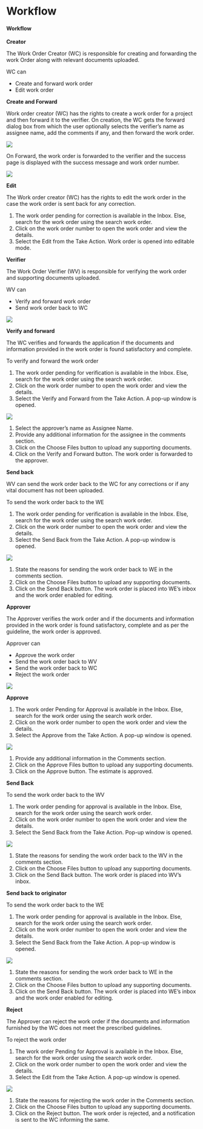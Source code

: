 # Workflow

#### Workflow <a href="#_fbeowvp9lsza" id="_fbeowvp9lsza"></a>

**Creator**

The Work Order Creator (WC) is responsible for creating and forwarding the work Order along with relevant documents uploaded.

WC can

* Create and forward work order
* Edit work order

**Create and Forward**

Work order creator (WC) has the rights to create a work order for a project and then forward it to the verifier. On creation, the WC gets the forward dialog box from which the user optionally selects the verifier’s name as assignee name, add the comments if any, and then forward the work order.

![](<../../../../.gitbook/assets/0 (7).png>)

On Forward, the work order is forwarded to the verifier and the success page is displayed with the success message and work order number.

![](<../../../../.gitbook/assets/1 (5).png>)

**Edit**

The Work order creator (WC) has the rights to edit the work order in the case the work order is sent back for any correction.

1. The work order pending for correction is available in the Inbox. Else, search for the work order using the search work order.
2. Click on the work order number to open the work order and view the details.
3. Select the Edit from the Take Action. Work order is opened into editable mode.

**Verifier**

The Work Order Verifier (WV) is responsible for verifying the work order and supporting documents uploaded.

WV can

* Verify and forward work order
* Send work order back to WC

![](<../../../../.gitbook/assets/2 (7).png>)

**Verify and forward**

The WC verifies and forwards the application if the documents and information provided in the work order is found satisfactory and complete.

To verify and forward the work order

1. The work order pending for verification is available in the Inbox. Else, search for the work order using the search work order.
2. Click on the work order number to open the work order and view the details.
3. Select the Verify and Forward from the Take Action. A pop-up window is opened.

![](<../../../../.gitbook/assets/3 (6).png>)

1. Select the approver’s name as Assignee Name.
2. Provide any additional information for the assignee in the comments section.
3. Click on the Choose Files button to upload any supporting documents.
4. Click on the Verify and Forward button. The work order is forwarded to the approver.

**Send back**

WV can send the work order back to the WC for any corrections or if any vital document has not been uploaded.

To send the work order back to the WE

1. The work order pending for verification is available in the Inbox. Else, search for the work order using the search work order.
2. Click on the work order number to open the work order and view the details.
3. Select the Send Back from the Take Action. A pop-up window is opened.

![](<../../../../.gitbook/assets/4 (7).png>)

1. State the reasons for sending the work order back to WE in the comments section.
2. Click on the Choose Files button to upload any supporting documents.
3. Click on the Send Back button. The work order is placed into WE’s inbox and the work order enabled for editing.

**Approver**

The Approver verifies the work order and if the documents and information provided in the work order is found satisfactory, complete and as per the guideline, the work order is approved.

Approver can

* Approve the work order
* Send the work order back to WV
* Send the work order back to WC
* Reject the work order

![](<../../../../.gitbook/assets/5 (8).png>)

**Approve**

1. The work order Pending for Approval is available in the Inbox. Else, search for the work order using the search work order.
2. Click on the work order number to open the work order and view the details.
3. Select the Approve from the Take Action. A pop-up window is opened.

![](<../../../../.gitbook/assets/6 (8).png>)

1. Provide any additional information in the Comments section.
2. Click on the Approve Files button to upload any supporting documents.
3. Click on the Approve button. The estimate is approved.

**Send Back**

To send the work order back to the WV

1. The work order pending for approval is available in the Inbox. Else, search for the work order using the search work order.
2. Click on the work order number to open the work order and view the details.
3. Select the Send Back from the Take Action. Pop-up window is opened.

![](<../../../../.gitbook/assets/7 (6).png>)

1. State the reasons for sending the work order back to the WV in the comments section.
2. Click on the Choose Files button to upload any supporting documents.
3. Click on the Send Back button. The work order is placed into WV’s inbox.

**Send back to originator**

To send the work order back to the WE

1. The work order pending for approval is available in the Inbox. Else, search for the work order using the search work order.
2. Click on the work order number to open the work order and view the details.
3. Select the Send Back from the Take Action. A pop-up window is opened.

![](<../../../../.gitbook/assets/8 (7).png>)

1. State the reasons for sending the work order back to WE in the comments section.
2. Click on the Choose Files button to upload any supporting documents.
3. Click on the Send Back button. The work order is placed into WE’s inbox and the work order enabled for editing.

**Reject**

The Approver can reject the work order if the documents and information furnished by the WC does not meet the prescribed guidelines.

To reject the work order

1. The work order Pending for Approval is available in the Inbox. Else, search for the work order using the search work order.
2. Click on the work order number to open the work order and view the details.
3. Select the Edit from the Take Action. A pop-up window is opened.

![](<../../../../.gitbook/assets/9 (6).png>)

1. State the reasons for rejecting the work order in the Comments section.
2. Click on the Choose Files button to upload any supporting documents.
3. Click on the Reject button. The work order is rejected, and a notification is sent to the WC informing the same.
